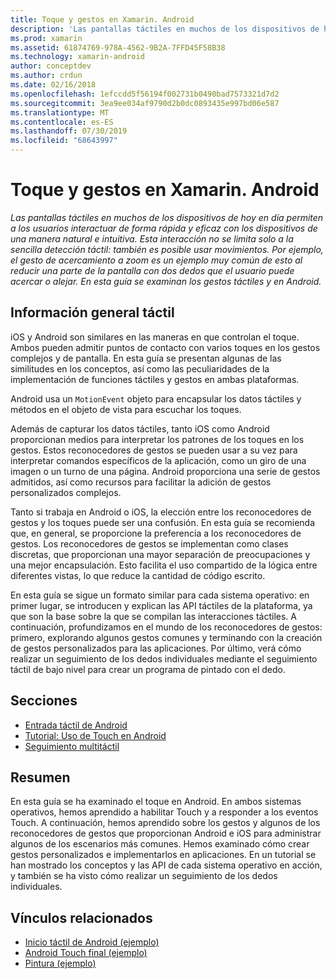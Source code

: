 ```yaml
---
title: Toque y gestos en Xamarin. Android
description: 'Las pantallas táctiles en muchos de los dispositivos de hoy en día permiten a los usuarios interactuar de forma rápida y eficaz con los dispositivos de una manera natural e intuitiva. Esta interacción no se limita solo a la sencilla detección táctil: también es posible usar movimientos. Por ejemplo, el gesto de acercamiento a zoom es un ejemplo muy común de esto al reducir una parte de la pantalla con dos dedos que el usuario puede acercar o alejar. En esta guía se examinan los gestos táctiles y en Android.'
ms.prod: xamarin
ms.assetid: 61874769-978A-4562-9B2A-7FFD45F58B38
ms.technology: xamarin-android
author: conceptdev
ms.author: crdun
ms.date: 02/16/2018
ms.openlocfilehash: 1efccdd5f56194f002731b0490bad7573321d7d2
ms.sourcegitcommit: 3ea9ee034af9790d2b0dc0893435e997bd06e587
ms.translationtype: MT
ms.contentlocale: es-ES
ms.lasthandoff: 07/30/2019
ms.locfileid: "68643997"
---
```

# <a name="touch-and-gestures-in-xamarinandroid"></a>Toque y gestos en Xamarin. Android

_Las pantallas táctiles en muchos de los dispositivos de hoy en día permiten a los usuarios interactuar de forma rápida y eficaz con los dispositivos de una manera natural e intuitiva. Esta interacción no se limita solo a la sencilla detección táctil: también es posible usar movimientos. Por ejemplo, el gesto de acercamiento a zoom es un ejemplo muy común de esto al reducir una parte de la pantalla con dos dedos que el usuario puede acercar o alejar. En esta guía se examinan los gestos táctiles y en Android._

## <a name="touch-overview"></a>Información general táctil

iOS y Android son similares en las maneras en que controlan el toque. Ambos pueden admitir puntos de contacto con varios toques en los gestos complejos y de pantalla. En esta guía se presentan algunas de las similitudes en los conceptos, así como las peculiaridades de la implementación de funciones táctiles y gestos en ambas plataformas.

Android usa un `MotionEvent` objeto para encapsular los datos táctiles y métodos en el objeto de vista para escuchar los toques.

Además de capturar los datos táctiles, tanto iOS como Android proporcionan medios para interpretar los patrones de los toques en los gestos. Estos reconocedores de gestos se pueden usar a su vez para interpretar comandos específicos de la aplicación, como un giro de una imagen o un turno de una página. Android proporciona una serie de gestos admitidos, así como recursos para facilitar la adición de gestos personalizados complejos.

Tanto si trabaja en Android o iOS, la elección entre los reconocedores de gestos y los toques puede ser una confusión. En esta guía se recomienda que, en general, se proporcione la preferencia a los reconocedores de gestos. Los reconocedores de gestos se implementan como clases discretas, que proporcionan una mayor separación de preocupaciones y una mejor encapsulación. Esto facilita el uso compartido de la lógica entre diferentes vistas, lo que reduce la cantidad de código escrito.

En esta guía se sigue un formato similar para cada sistema operativo: en primer lugar, se introducen y explican las API táctiles de la plataforma, ya que son la base sobre la que se compilan las interacciones táctiles. A continuación, profundizamos en el mundo de los reconocedores de gestos: primero, explorando algunos gestos comunes y terminando con la creación de gestos personalizados para las aplicaciones. Por último, verá cómo realizar un seguimiento de los dedos individuales mediante el seguimiento táctil de bajo nivel para crear un programa de pintado con el dedo.

## <a name="sections"></a>Secciones

-  [Entrada táctil de Android](~/android/app-fundamentals/touch/android-touch-walkthrough.md)
-  [Tutorial: Uso de Touch en Android](~/android/app-fundamentals/touch/android-touch-walkthrough.md)
-  [Seguimiento multitáctil](touch-tracking.md)

## <a name="summary"></a>Resumen

En esta guía se ha examinado el toque en Android. En ambos sistemas operativos, hemos aprendido a habilitar Touch y a responder a los eventos Touch. A continuación, hemos aprendido sobre los gestos y algunos de los reconocedores de gestos que proporcionan Android e iOS para administrar algunos de los escenarios más comunes. Hemos examinado cómo crear gestos personalizados e implementarlos en aplicaciones. En un tutorial se han mostrado los conceptos y las API de cada sistema operativo en acción, y también se ha visto cómo realizar un seguimiento de los dedos individuales.



## <a name="related-links"></a>Vínculos relacionados

- [Inicio táctil de Android (ejemplo)](https://docs.microsoft.com/samples/xamarin/monodroid-samples/applicationfundamentals-touch-start)
- [Android Touch final (ejemplo)](https://docs.microsoft.com/samples/xamarin/monodroid-samples/applicationfundamentals-touch-final)
- [Pintura (ejemplo)](https://docs.microsoft.com/samples/xamarin/monodroid-samples/applicationfundamentals-fingerpaint)
